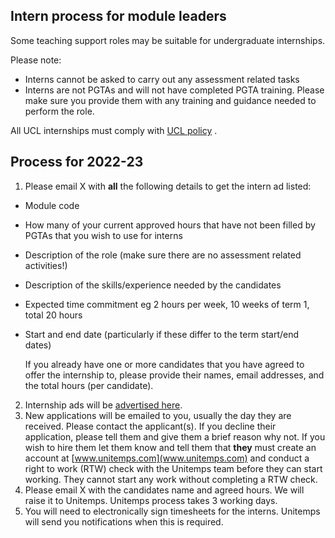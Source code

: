 ## Intern process for module leaders

Some teaching support roles may be suitable for undergraduate internships.

Please note:

- Interns cannot be asked to carry out any assessment related tasks
- Interns are not PGTAs and will not have completed PGTA training. Please make sure you provide them with any training
  and guidance needed to perform the role.

All UCL internships must comply
with [UCL policy](https://www.ucl.ac.uk/human-resources/internships-work-experience-and-volunteering-policy#definitions)
.

## Process for 2022-23

1. Please email X with **all** the following details to get the intern ad listed:
  - Module code
  - How many of your current approved hours that have not been filled by PGTAs that you wish to use for interns
  - Description of the role (make sure there are no assessment related activities!)
  - Description of the skills/experience needed by the candidates
  - Expected time commitment eg 2 hours per week, 10 weeks of term 1, total 20 hours
  - Start and end date (particularly if these differ to the term start/end dates)

    If you already have one or more candidates that you have agreed to offer the internship to, please provide their names,
    email addresses, and the total hours (per candidate).
2. Internship ads will
   be [advertised here](https://docs.google.com/spreadsheets/d/1i-dtPKUHxlW93iTH4jn-ZN5wU8cUdoKnFMJ-PunvSy8).
3. New applications will be emailed to you, usually the day they are received. Please contact the applicant(s). If you
   decline their application, please tell them and give them a brief reason why not. If you wish to hire them let them
   know and tell them that **they** must create an account at [www.unitemps.com](www.unitemps.com) and conduct a right
   to work (RTW) check with the Unitemps team before they can start working. They cannot start any work without
   completing a RTW check.
4. Please email X with the candidates name and agreed hours. We will raise it to Unitemps. Unitemps process takes 3
   working days.
5. You will need to electronically sign timesheets for the interns. Unitemps will send you notifications when this is
   required.
